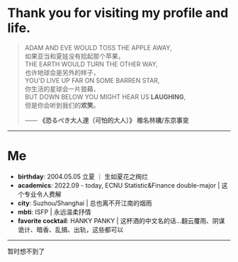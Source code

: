 # Thank you for visiting my profile and life.
> ADAM AND EVE WOULD TOSS THE APPLE AWAY,<br>
> 如果亚当和夏娃没有拾起那个苹果，<br>
> THE EARTH WOULD TURN THE OTHER WAY,<br>
> 也许地球会是另外的样子，<br>
> YOU'D LIVE UP FAR ON SOME BARREN STAR,<br>
> 你生活的星球会一片狼藉，<br>
> BUT DOWN BELOW YOU MIGHT HEAR US **LAUGHING**,<br>
> 但是你会听到我们的**欢笑**。<br>
>
> —— **《恐るべき大人達（可怕的大人）》 椎名林檎/东京事变**
***
# Me
- **birthday**: 2004.05.05 立夏 ｜ 生如夏花之绚烂
- **academics**: 2022.09 - today, ECNU Statistic&Finance double-major | 这个专业令人费解
- **city**: Suzhou/Shanghai | 总也离不开江南的烟雨
- **mbti**: ISFP | 永远温柔抒情
- **favorite cocktail**: HANKY PANKY | 这杯酒的中文名的话...翻云覆雨、阴谋诡计、暗香、乱搞、出轨，这些都可以

***
暂时想不到了
